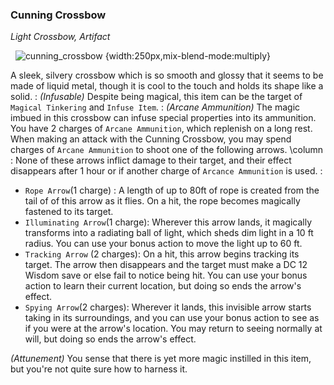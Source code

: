 ### Cunning Crossbow
*Light Crossbow, Artifact*

 &nbsp;&nbsp;![cunning_crossbow](https://i.imgur.com/7gECsLb.png) {width:250px,mix-blend-mode:multiply}

A sleek, silvery crossbow which is so smooth and glossy that it seems to be made of liquid metal, though it is cool to the touch and holds its shape like a solid.
:
*(Infusable)* Despite being magical, this item can be the target of `Magical Tinkering` and `Infuse Item`.
:
*(Arcane Ammunition)*  The magic imbued in this crossbow can infuse special properties into its ammunition. You have 2 charges of `Arcane Ammunition`, which replenish on a long rest. When making an attack with the Cunning Crossbow, you may spend charges of `Arcane Ammunition` to shoot one of the following arrows.
\column
:
 None of these arrows inflict damage to their target, and their effect disappears after 1 hour or if another charge of `Arcance Ammunition` is used.
:
- `Rope Arrow`(1 charge) : A length of up to 80ft of rope is created from the tail of of this arrow as it flies. On a hit, the rope becomes magically fastened to its target. 
- `Illuminating Arrow`(1 charge): Wherever this arrow lands, it magically transforms into a radiating ball of light, which sheds dim light in a 10 ft radius. You can use your bonus action to move the light up to 60 ft.  
- `Tracking Arrow` (2 charges): On a hit, this arrow begins tracking its target. The arrow then disappears and the target must make a DC 12 Wisdom save or else fail to notice being hit. You can use your bonus action to learn their current location, but doing so ends the arrow's effect. 
- `Spying Arrow`(2 charges): Wherever it lands, this invisible arrow starts taking in its surroundings, and you can use your bonus action to see as if you were at the arrow's location. You may return to seeing normally at will, but doing so ends the arrow's effect. 

*(Attunement)* You sense that there is yet more magic instilled in this item, but you're not quite sure how to harness it. 

